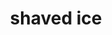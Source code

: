 ---
layout: food&drink
title: shaved ice
emoji: shaved_ice
permalink: 🍧.html
image: assets/img/3moji/shaved_ice.png
---